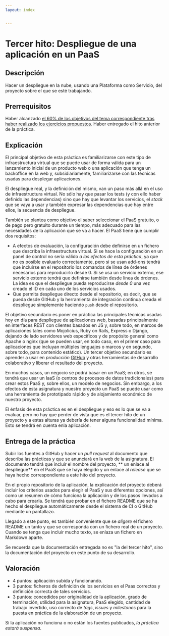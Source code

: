 ```yaml
---
layout: index


---
```

Tercer hito: Despliegue de una aplicación en un PaaS
=====================================

Descripción
-----------------

Hacer un despliegue en la nube, usando una Plataforma como Servicio,
del proyecto sobre el que se esté trabajando.

Prerrequisitos
--------------------

Haber alcanzado
[el 60% de los objetivos del tema correspondiente tras haber realizado los ejercicios propuestos](../temas/PaaS). Haber
entregado el hito anterior de la práctica. 

Explicación
----------------

El principal objetivo de esta práctica es familiarizarse con este tipo
de infraestructura virtual que se puede usar de forma válida para un
lanzamiento inicial de un producto web o una aplicación que tenga un
backoffice en la web y, subsidiariamente, familiarizarse con las
técnicas usadas para desplegar aplicaciones.

El despliegue real, y la definición del mismo, van un paso más allá en
el uso de infraestructura virtual. No sólo hay que pasar los tests (y
con ello haber definido las dependencias) sino que hay que levantar
los servicios, el *stack* que se vaya a usar y también expresar las
dependencias que hay entre ellos, la secuencia de despliegue. 

También se plantea como
objetivo el saber seleccionar el PaaS gratuito, o de pago pero
gratuito durante un tiempo, más adecuado para las 
necesidades de la aplicación que se va a hacer. El PaaS tiene que cumplir dos requisitos:

* A efectos de evaluación, la configuración debe definirse en un
  fichero que describa la infraestructura virtual. Si se hace la
  configuración en un panel de control no sería válido *a los efectos de esta práctica*, ya
  que no es posible evaluarlo correctamente, pero si se usan add-ons
  tendrá que incluirse en el repositorio los comandos de línea de
  órdenes necesarios para reproducirlo desde 0. Si se usa un servicio
  externo, ese servicio externo tendrá que definirse también desde
  línea de órdenes. La idea es que el despliegue pueda reproducirse
  *desde 0* una vez creado el ID en cada uno de los servicios usados. 
* Que permita despliegue directo desde el repositorio, es decir, que
  se pueda desde GitHub y la herramienta de integración continua
  creada el despliegue simplemente haciendo `push` desde el
  repositorio. 

El objetivo secundario es poner en práctica las principales
técnicas usadas hoy en día para despliegue de aplicaciones web,
basadas principalmente en interfaces REST con clientes basados en JS
y, sobre todo, en marcos de aplicaciones tales como Mojolicius, Ruby
on Rails, Express o Django, dejando de lado servidores web específicos
y de propósito general como Apache o nginx (que se pueden usar, en
todo caso, en el primer caso para aplicaciones que incluyan múltiples
lenguajes o marcos y en segundo, sobre todo, para contenido estático).
Un tercer
objetivo secundario es aprender a usar en *producción* [GitHub](http://github.com) y otras
herramientas de desarrollo colaborativo y liberar el resultado del
proyecto. 

En muchos casos, un negocio se podrá basar en un PaaS; en otros, se
tendrá que usar un IaaS (o centros de procesos de datos tradicionales) para
crear estos PaaS y, sobre ellos, un modelo de negocios. Sin embargo,
a los efectos de esta asignatura y nuestro proyecto un PaaS se puede
usar como una herramienta de prototipado rápido y de alojamiento
económico de nuestro proyecto.

El énfasis de esta práctica es en el despliegue y eso es lo que se va
a evaluar, pero no hay que perder de vista que es el tercer hito de un
proyecto y a estas alturas ya debería de tener alguna funcionalidad
mínima. Esto se tendrá en cuenta enla aplicación.

Entrega de la práctica
--------------------------------

Subir los fuentes a GitHub y hacer un *pull request* al documento que
describa las prácticas y que se anunciará en la web de la
asignatura. El documento tendrá que incluir el nombre del proyecto,  **
un enlace al despliegue** en el PaaS que se haya elegido y un enlace
al *release* que se haya hecho correspondiente a este hito del
proyecto. 

En el propio repositorio de la aplicación, la explicación del proyecto
deberá incluir los criterios usados para elegir el PaaS y sus
diferentes opciones, así como un resumen de cómo
funciona la aplicación y de los pasos llevados a cabo para crearla.
Se tendrá que probar en el fichero README que se ha hecho el
despliegue automáticamente desde el sistema de CI o GitHub mediante un
pantallazo.

Llegado a este punto, es también conveniente que se *aligere* el
fichero README un tanto y que se corresponda con un fichero real de un
proyecto. Cuando se tenga que incluir mucho texto, se enlaza un
fichero en Markdown aparte. 

Se recuerda que la documentación entregada no es "la del tercer hito",
sino la documentación del proyecto en este punto de su desarrollo. 

Valoración
--------------

* 4 puntos: aplicación subida y funcionando.
* 3 puntos: ficheros de definición de los servicios en el Paas
  correctos y definición correcta de tales servicios. 
* 3 puntos: concedidos por originalidad de la aplicación, grado de
  terminación, utilidad para la asignatura, PaaS elegido, cantidad de
  trabajo invertido, uso correcto de *tags*, *issues* y *milestones*
  para la puesta en práctica de la elaboración de un proyecto. 
  
 Si la aplicación no funciona o no están los fuentes publicados, *la
  práctica estará suspensa*.

